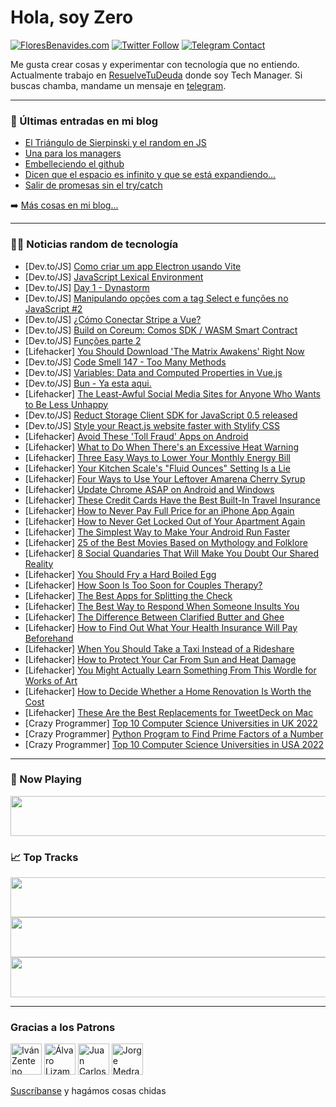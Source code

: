 # Hola, soy Zero

[![FloresBenavides.com](https://img.shields.io/website?down_message=oops&label=MiBlog&style=for-the-badge&up_message=online&url=https%3A%2F%2Ffloresbenavides.com)](https://floresbenavides.com) [![Twitter Follow](https://img.shields.io/twitter/follow/ZeroDragon?color=%231DA1F2&label=Follow&logo=twitter&logoColor=ffffff&style=for-the-badge)](https://twitter.com/zerodragon) [![Telegram Contact](https://img.shields.io/badge/escr%C3%ADbeme-ZeroDragon-%2326A5E4?style=for-the-badge&logo=telegram)](https://t.me/zerodragon)

Me gusta crear cosas y experimentar con tecnología que no entiendo.
Actualmente trabajo en [ResuelveTuDeuda](http://github.com/resuelve) donde soy Tech Manager.
Si buscas chamba, mandame un mensaje en [telegram](https://t.me/zerodragon).

---

### 📕 Últimas entradas en mi blog
<!-- BLOG-POST-LIST:START -->
- [El Triángulo de Sierpinski y el random en JS](https://floresbenavides.com/el-triangulo-de-sierpinski-y-el-random-en-js/)
- [Una para los managers](https://floresbenavides.com/una-para-los-managers/)
- [Embelleciendo el github](https://floresbenavides.com/embelleciendo-el-github/)
- [Dicen que el espacio es infinito y que se está expandiendo…](https://floresbenavides.com/dicen-que-el-espacio-es-infinito-y-que-se-esta-expandiendo/)
- [Salir de promesas sin el try/catch](https://floresbenavides.com/salir-de-promesas-sin-el-try-catch/)
<!-- BLOG-POST-LIST:END -->

➡️ [Más cosas en mi blog...](https://floresbenavides.com)

---

### 👨‍💻 Noticias random de tecnología
<!-- TECH-POSTS:START -->
- [Dev.to/JS] [Como criar um app Electron usando Vite](https://dev.to/rafaelpimpa/como-criar-um-app-electron-usando-vite-52d6)
- [Dev.to/JS] [JavaScript Lexical Environment](https://dev.to/cleveroscar/javascript-lexical-environment-3ed4)
- [Dev.to/JS] [Day 1 - Dynastorm](https://dev.to/dlmarques/day-1-dynastorm-3d3n)
- [Dev.to/JS] [Manipulando opções com a tag Select e funções no JavaScript #2](https://dev.to/drumond_dev/manipulando-opcoes-com-a-tag-select-e-funcoes-no-javascript-2-2bj0)
- [Dev.to/JS] [¿Cómo Conectar Stripe a Vue?](https://dev.to/denisseab/como-conectar-stripe-a-vue-44o2)
- [Dev.to/JS] [Build on Coreum: Comos SDK / WASM Smart Contract](https://dev.to/coreum/build-on-coreum-comos-sdk-wasm-smart-contracts-1m95)
- [Dev.to/JS] [Funções parte 2](https://dev.to/h4ck3rtr4d3r/funcoes-parte-2-7ge)
- [Lifehacker] [You Should Download &#39;The Matrix Awakens&#39; Right Now](https://lifehacker.com/you-should-download-the-matrix-awakens-right-now-1849149020)
- [Dev.to/JS] [Code Smell 147 - Too Many Methods](https://dev.to/mcsee/code-smell-147-too-many-methods-4ech)
- [Dev.to/JS] [Variables: Data and Computed Properties in Vue.js](https://dev.to/xinnks/variables-data-and-computed-properties-in-vuejs-1khp)
- [Dev.to/JS] [Bun - Ya esta aqui.](https://dev.to/ushieru/bun-ya-esta-aqui-c6e)
- [Lifehacker] [The Least-Awful Social Media Sites for Anyone Who Wants to Be Less Unhappy](https://lifehacker.com/the-least-awful-social-media-sites-for-anyone-who-wants-1849149104)
- [Dev.to/JS] [Reduct Storage Client SDK for JavaScript 0.5 released](https://dev.to/reduct-storage/reduct-storage-client-sdk-for-javascript-05-released-21i6)
- [Dev.to/JS] [Style your React.js website faster with Stylify CSS](https://dev.to/machy8/style-your-reactjs-website-faster-with-stylify-css-3m0)
- [Lifehacker] [Avoid These &#39;Toll Fraud&#39; Apps on Android](https://lifehacker.com/avoid-these-toll-fraud-apps-on-android-1849148927)
- [Lifehacker] [What to Do When There&#39;s an Excessive Heat Warning](https://lifehacker.com/what-to-do-when-theres-an-excessive-heat-warning-1849148961)
- [Lifehacker] [Three Easy Ways to Lower Your Monthly Energy Bill](https://lifehacker.com/three-easy-ways-to-lower-your-monthly-energy-bill-1849147465)
- [Lifehacker] [Your Kitchen Scale&#39;s &quot;Fluid Ounces&quot; Setting Is a Lie](https://lifehacker.com/your-kitchen-scales-fluid-ounces-setting-is-a-lie-1849147616)
- [Lifehacker] [Four Ways to Use Your Leftover Amarena Cherry Syrup](https://lifehacker.com/four-ways-to-use-your-leftover-amarena-cherry-syrup-1849144181)
- [Lifehacker] [Update Chrome ASAP on Android and Windows](https://lifehacker.com/update-chrome-asap-on-android-and-windows-1849147018)
- [Lifehacker] [These Credit Cards Have the Best Built-In Travel Insurance](https://lifehacker.com/these-credit-cards-have-the-best-built-in-travel-insura-1849146516)
- [Lifehacker] [How to Never Pay Full Price for an iPhone App Again](https://lifehacker.com/how-to-never-pay-full-price-for-an-iphone-app-again-1849146728)
- [Lifehacker] [How to Never Get Locked Out of Your Apartment Again](https://lifehacker.com/how-to-never-get-locked-out-of-your-apartment-again-1849146996)
- [Lifehacker] [The Simplest Way to Make Your Android Run Faster](https://lifehacker.com/the-simplest-way-to-make-your-android-run-faster-1849146167)
- [Lifehacker] [25 of the Best Movies Based on Mythology and Folklore](https://lifehacker.com/25-of-the-best-movies-based-on-mythology-and-folklore-1849139098)
- [Lifehacker] [8 Social Quandaries That Will Make You Doubt Our Shared Reality](https://lifehacker.com/8-social-quandaries-that-will-make-you-doubt-our-shared-1849144732)
- [Lifehacker] [You Should Fry a Hard Boiled Egg](https://lifehacker.com/you-should-fry-a-hard-boiled-egg-1849144291)
- [Lifehacker] [How Soon Is Too Soon for Couples Therapy?](https://lifehacker.com/how-soon-is-too-soon-for-couples-therapy-1849144628)
- [Lifehacker] [The Best Apps for Splitting the Check](https://lifehacker.com/use-these-apps-to-seamlessly-split-restaurant-bills-1849144659)
- [Lifehacker] [The Best Way to Respond When Someone Insults You](https://lifehacker.com/the-best-way-to-respond-when-someone-insults-you-1849144070)
- [Lifehacker] [The Difference Between Clarified Butter and Ghee](https://lifehacker.com/the-difference-between-clarified-butter-and-ghee-1849143100)
- [Lifehacker] [How to Find Out What Your Health Insurance Will Pay Beforehand](https://lifehacker.com/how-to-find-out-what-your-health-insurance-will-pay-bef-1849143837)
- [Lifehacker] [When You Should Take a Taxi Instead of a Rideshare](https://lifehacker.com/when-you-should-take-a-taxi-instead-of-a-rideshare-1849142985)
- [Lifehacker] [How to Protect Your Car From Sun and Heat Damage](https://lifehacker.com/how-to-protect-your-car-from-sun-and-heat-damage-1849142607)
- [Lifehacker] [You Might Actually Learn Something From This Wordle for Works of Art](https://lifehacker.com/you-might-actually-learn-something-from-this-wordle-for-1849142844)
- [Lifehacker] [How to Decide Whether a Home Renovation Is Worth the Cost](https://lifehacker.com/how-to-decide-whether-a-home-renovation-is-worth-the-co-1849142781)
- [Lifehacker] [These Are the Best Replacements for TweetDeck on Mac](https://lifehacker.com/these-are-the-best-replacements-for-tweetdeck-on-mac-1849132982)
- [Crazy Programmer] [Top 10 Computer Science Universities in UK 2022](https://www.thecrazyprogrammer.com/2022/07/computer-science-universities-in-uk.html)
- [Crazy Programmer] [Python Program to Find Prime Factors of a Number](https://www.thecrazyprogrammer.com/2022/07/python-program-to-find-prime-factors-of-a-number.html)
- [Crazy Programmer] [Top 10 Computer Science Universities in USA 2022](https://www.thecrazyprogrammer.com/2022/06/computer-science-universities-in-usa.html)<!-- TECH-POSTS:END -->

---

### 🎵 Now Playing
<a href="https://spotify-now-playing-dun.vercel.app/now-playing?open"><img src="https://spotify-now-playing-dun.vercel.app/now-playing" width="540" height="64"></a>

### 📈 Top Tracks
<a href="https://spotify-now-playing-dun.vercel.app/top-tracks?i=1&open"><img src="https://spotify-now-playing-dun.vercel.app/top-tracks?i=1" width="540" height="64"></a>
<a href="https://spotify-now-playing-dun.vercel.app/top-tracks?i=2&open"><img src="https://spotify-now-playing-dun.vercel.app/top-tracks?i=2" width="540" height="64"></a>
<a href="https://spotify-now-playing-dun.vercel.app/top-tracks?i=3&open"><img src="https://spotify-now-playing-dun.vercel.app/top-tracks?i=3" width="540" height="64"></a>

---

### Gracias a los Patrons
[<img src="https://avatars.githubusercontent.com/u/243380?v=4" alt="Iván Zenteno" width="50px">](https://github.com/k001) [<img src="https://avatars.githubusercontent.com/u/19955639?v=4" alt="Álvaro Lizama" width="50px">](https://github.com/alvarolizama) [<img src="https://avatars.githubusercontent.com/u/2718753?v=4" alt="Juan Carlos Ruiz" width="50px">](https://github.com/JuanCrg90) [<img src="https://avatars.githubusercontent.com/u/37025?v=4" alt="Jorge Medrano" width="50px">](https://github.com/h1pp1e) 

[Suscríbanse](https://www.patreon.com/zerodragon) y hagámos cosas chidas
